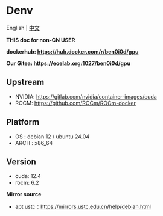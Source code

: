 # Denv
English | [中文](README_CN.md)

**THIS doc for non-CN USER**

**dockerhub: https://hub.docker.com/r/ben0i0d/gpu**

**Our Gitea: https://eoelab.org:1027/ben0i0d/gpu**

## Upstream
* NVIDIA: https://gitlab.com/nvidia/container-images/cuda
* ROCM: https://github.com/ROCm/ROCm-docker

## Platform
* OS : debian 12 / ubuntu 24.04
* ARCH : x86_64

## Version
* cuda: 12.4
* rocm: 6.2

**Mirror source**
* apt ustc：https://mirrors.ustc.edu.cn/help/debian.html